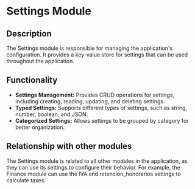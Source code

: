 # Settings Module

## Description

The Settings module is responsible for managing the application's configuration. It provides a key-value store for settings that can be used throughout the application.

## Functionality

- **Settings Management:** Provides CRUD operations for settings, including creating, reading, updating, and deleting settings.
- **Typed Settings:** Supports different types of settings, such as string, number, boolean, and JSON.
- **Categorized Settings:** Allows settings to be grouped by category for better organization.

## Relationship with other modules

The Settings module is related to all other modules in the application, as they can use its settings to configure their behavior. For example, the Finance module can use the IVA and retencion_honorarios settings to calculate taxes.

